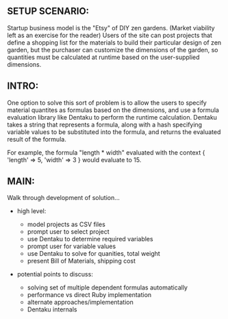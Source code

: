 ## SETUP SCENARIO:
Startup business model is the "Etsy" of DIY zen gardens. (Market viability left
as an exercise for the reader) Users of the site can post projects that define a
shopping list for the materials to build their particular design of zen garden,
but the purchaser can customize the dimensions of the garden, so quantities must be calculated at runtime based on the user-supplied dimensions.

## INTRO:
One option to solve this sort of problem is to allow the users to specify
material quantites as formulas based on the dimensions, and use a formula
evaluation library like Dentaku to perform the runtime calculation. Dentaku
takes a string that represents a formula, along with a hash specifying variable
values to be substituted into the formula, and returns the evaluated result of
the formula.

For example, the formula "length * width" evaluated with the context
{ 'length' => 5, 'width' => 3 } would evaluate to 15.

## MAIN:
Walk through development of solution...
  - high level:
    - model projects as CSV files
    - prompt user to select project
    - use Dentaku to determine required variables
    - prompt user for variable values
    - use Dentaku to solve for quanities, total weight
    - present Bill of Materials, shipping cost

  - potential points to discuss:
    - solving set of multiple dependent formulas automatically
    - performance vs direct Ruby implementation
    - alternate approaches/implementation
    - Dentaku internals